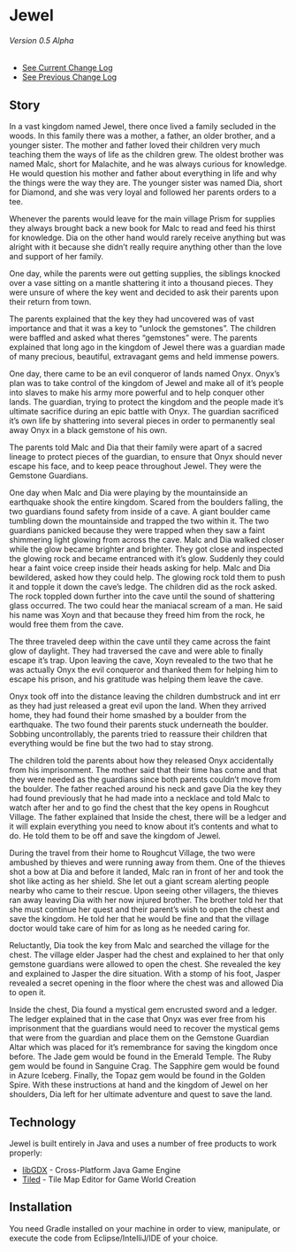 # Jewel
###### Version 0.5 Alpha 
* [See Current Change Log]
* [See Previous Change Log]

## Story
In a vast kingdom named Jewel, there once lived a family secluded in the woods. In this family there was a mother, a father, an older brother, and a younger sister. The mother and father loved their children very much teaching them the ways of life as the children grew. The oldest brother was named Malc, short for Malachite, and he was always curious for knowledge. He would question his mother and father about everything in life and why the things were the way they are. The younger sister was named Dia, short for Diamond, and she was very loyal and followed her parents orders to a tee.

Whenever the parents would leave for the main village Prism for supplies they always brought back a new book for Malc to read and feed his thirst for knowledge. Dia on the other hand would rarely receive anything but was alright with it because she didn’t really require anything other than the love and support of her family.

One day, while the parents were out getting supplies, the siblings knocked over a vase sitting on a mantle shattering it into a thousand pieces. They were unsure of where the key went and decided to ask their parents upon their return from town.

The parents explained that the key they had uncovered was of vast importance and that it was a key to “unlock the gemstones”. The children were baffled and asked what theres “gemstones” were. The parents explained that long ago in the kingdom of Jewel there was a guardian made of many precious, beautiful, extravagant gems and held immense powers.

One day, there came to be an evil conqueror of lands named Onyx. Onyx’s plan was to take control of the kingdom of Jewel and make all of it’s people into slaves to make his army more powerful and to help conquer other lands. The guardian, trying to protect the kingdom and the people made it’s ultimate sacrifice during an epic battle with Onyx. The guardian sacrificed it’s own life by shattering into several pieces in order to permanently seal away Onyx in a black gemstone of his own.

The parents told Malc and Dia that their family were apart of a sacred lineage to protect pieces of the guardian, to ensure that Onyx should never escape his face, and to keep peace throughout Jewel. They were the Gemstone Guardians.

One day when Malc and Dia were playing by the mountainside an earthquake shook the entire kingdom. Scared from the boulders falling, the two guardians found safety from inside of a cave. A giant boulder came tumbling down the mountainside and trapped the two within it. The two guardians panicked because they were trapped when they saw a faint shimmering light glowing from across the cave. Malc and Dia walked closer while the glow became brighter and brighter. They got close and inspected the glowing rock and became entranced with it’s glow. Suddenly they could hear a faint voice creep inside their heads asking for help. Malc and Dia bewildered, asked how they could help. The glowing rock told them to push it and topple it down the cave’s ledge. The children did as the rock asked. The rock toppled down further into the cave until the sound of shattering glass occurred. The two could hear the maniacal scream of a man. He said his name was Xoyn and that because they freed him from the rock, he would free them from the cave.

The three traveled deep within the cave until they came across the faint glow of daylight. They had traversed the cave and were able to finally escape it’s trap. Upon leaving the cave, Xoyn revealed to the two that he was actually Onyx the evil conqueror and thanked them for helping him to escape his prison, and his gratitude was helping them leave the cave.

Onyx took off into the distance leaving the children dumbstruck and int err as they had just released a great evil upon the land. When they arrived home, they had found their home smashed by a boulder from the earthquake. The two found their parents stuck underneath the boulder. Sobbing uncontrollably, the parents tried to reassure their children that everything would be fine but the two had to stay strong. 

The children told the parents about how they released Onyx accidentally from his imprisonment. The mother said that their time has come and that they were needed as the guardians since both parents couldn’t move from the boulder. The father reached around his neck and gave Dia the key they had found previously that he had made into a necklace and told Malc to watch after her and to go find the chest that the key opens in Roughcut Village. The father explained that Inside the chest, there will be a ledger and it will explain everything you need to know about it’s contents and what to do. He told them to be off and save the kingdom of Jewel.

During the travel from their home to Roughcut Village, the two were ambushed by thieves and were running away from them. One of the thieves shot a bow at Dia and before it landed, Malc ran in front of her and took the shot like acting as her shield. She let out a giant scream alerting people nearby who came to their rescue. Upon seeing other villagers, the thieves ran away leaving Dia with her now injured brother. The brother told her that she must continue her quest and their parent’s wish to open the chest and save the kingdom. He told her that he would be fine and that the village doctor would take care of him for as long as he needed caring for.

Reluctantly, Dia took the key from Malc and searched the village for the chest. The village elder Jasper had the chest and explained to her that only gemstone guardians were allowed to open the chest. She revealed the key and explained to Jasper the dire situation. With a stomp of his foot, Jasper revealed a secret opening in the floor where the chest was and allowed Dia to open it.

Inside the chest, Dia found a mystical gem encrusted sword and a ledger. The ledger explained that in the case that Onyx was ever free from his imprisonment that the guardians would need to recover the mystical gems that were from the guardian and place them on the Gemstone Guardian Altar which was placed for it’s remembrance for saving the kingdom once before. The Jade gem would be found in the Emerald Temple. The Ruby gem would be found in Sanguine Crag. The Sapphire gem would be found in Azure Iceberg. Finally, the Topaz gem would be found in the Golden Spire. With these instructions at hand and the kingdom of Jewel on her shoulders, Dia left for her ultimate adventure and quest to save the land.

## Technology
Jewel is built entirely in Java and uses a number of free products to work properly:

* [libGDX] - Cross-Platform Java Game Engine
* [Tiled] - Tile Map Editor for Game World Creation

## Installation
You need Gradle installed on your machine in order to view, manipulate, or execute the code from Eclipse/IntelliJ/IDE of your choice.

[libGDX]:http://libgdx.badlogicgames.com/
[Tiled]:http://www.mapeditor.org/
[See Current Change Log]:https://github.com/LeePresswood/JACLCapstone/blob/master/versions/v0.5a.md
[See Previous Change Log]:https://github.com/LeePresswood/JACLCapstone/blob/master/versions/v0.4a.md
